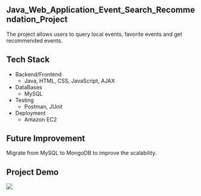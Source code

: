 ## Java_Web_Application_Event_Search_Recommendation_Project
The project allows users to query local events, favorite events and get recommended events.<br>

## Tech Stack
* Backend/Frontend
  * Java, HTML, CSS, JavaScript, AJAX
* DataBases
  * MySQL
* Testing
  * Postman, JUnit
* Deployment
  * Amazon EC2
  
## Future Improvement
  Migrate from MySQL to MongoDB to improve the scalability.
  
## Project Demo
<img src='https://github.com/Haiweizhen/Java_Web_Application_Event_Search_Recommendation/blob/master/search_event_app/Jietu20210522-233021.gif' />
